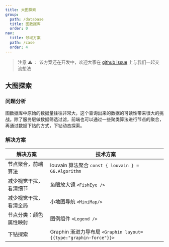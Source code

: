 ```yaml
---
title: 大图探索
group:
  path: /database
  title: 图数据库
  order: 0
nav:
  title: 领域方案
  path: /case
  order: 4
---
```


> 注意 ⚠️ ： 该方案还在开发中，欢迎大家在 [github issue](https://github.com/antvis/Graphin/issues/211) 上与我们一起交流想法

## 大图探索

### 问题分析

图数据库中原始的数据量往往非常大，这个查询出来的数据的可读性带来很大的挑战。除了服务层做数据筛选过滤，前端也可以通过一些聚类算法进行节点的聚合，再通过数据下钻的方式，下钻动态探索。

### 解决方案

| 解决方案               | 技术方案                                                         |
| ---------------------- | ---------------------------------------------------------------- |
| 节点聚合，前端算法     | louvain 算法聚合 `const { louvain } = G6.Algorithm`              |
| 减少视觉干扰，看清细节 | 鱼眼放大镜 `<FishEye />`                                         |
| 减少视觉干扰，看清全局 | 小地图导航 `<MiniMap/>`                                          |
| 节点分类：颜色属性映射 | 图例组件 `<Legend />`                                            |
| 下钻探索               | Graphin 渐进力导布局 `<Graphin layout={{type:"graphin-force"}}>` |

<br />
<code src='./index.tsx'>
